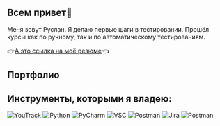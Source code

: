 ##  Всем привет👋

Меня зовут Руслан. Я делаю первые шаги в тестировании. Прошёл курсы как по ручному, так и по автоматическому тестированиям.


👉[А это ссылка на моё резюме](https://hh.ru/resume/12989c53ff09b401910039ed1f45743449314c)👈
 
## Портфолио

## Инструменты, которыми я владею:



![YouTrack](https://upload.wikimedia.org/wikipedia/commons/thumb/8/85/YouTrack_icon.svg/1200px-YouTrack_icon.svg.png)
![Python](https://www.svgrepo.com/show/376344/python.svg)
![PyCharm](https://upload.wikimedia.org/wikipedia/commons/thumb/1/1d/PyCharm_Icon.svg/1024px-PyCharm_Icon.svg.png)
![VSC](https://static-00.iconduck.com/assets.00/visual-studio-code-icon-1024x1014-0zgsdxrt.png)
![Postman](https://github.com/user-attachments/assets/002d04f9-89cc-485c-9be7-0356fe3b9d81)
![Jira](https://github.com/user-attachments/assets/68d39317-76c5-40a2-b561-d8cd09abe5f1)
![Postman](https://github.com/user-attachments/assets/c8d20819-5b29-4f41-bafb-d600a5c08afd)
